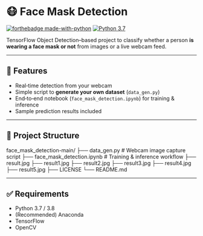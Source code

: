 # 😷 Face Mask Detection

[![forthebadge made-with-python](http://ForTheBadge.com/images/badges/made-with-python.svg)](https://www.python.org/)
[![Python 3.7](https://img.shields.io/badge/python-3.7-blue.svg)](https://www.python.org/downloads/release/python-370/)

TensorFlow Object Detection–based project to classify whether a person **is wearing a face mask or not** from images or a live webcam feed.

---

## 🚀 Features

- Real‑time detection from your webcam
- Simple script to **generate your own dataset** (`data_gen.py`)
- End‑to‑end notebook (`face_mask_detection.ipynb`) for training & inference
- Sample prediction results included

---

## 📁 Project Structure

face_mask_detection-main/
├── data_gen.py # Webcam image capture script
├── face_mask_detection.ipynb # Training & inference workflow
├── result.jpg
├── result1.jpg
├── result2.jpg
├── result3.jpg
├── result4.jpg
├── result5.jpg
├── LICENSE
└── README.md


---

## ✅ Requirements

- Python 3.7 / 3.8
- (Recommended) Anaconda
- TensorFlow
- OpenCV

